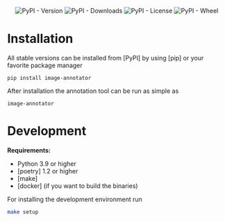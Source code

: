 <div align="center">

![PyPI - Version](https://img.shields.io/pypi/v/image-annotator)
![PyPI - Downloads](https://img.shields.io/pypi/dm/image-annotator)
![PyPI - License](https://img.shields.io/pypi/l/image-annotator?color=brightgreen)
![PyPI - Wheel](https://img.shields.io/pypi/wheel/image-annotator)

</div>

# Installation

All stable versions can be installed from [PyPI] by using [pip] or your favorite package manager

    pip install image-annotator

After installation the annotation tool can be run as simple as

    image-annotator

# Development

**Requirements:**
- Python 3.9 or higher
- [poetry] 1.2 or higher
- [make]
- [docker] (if you want to build the binaries)

For installing the development environment run

```bash
make setup
```
